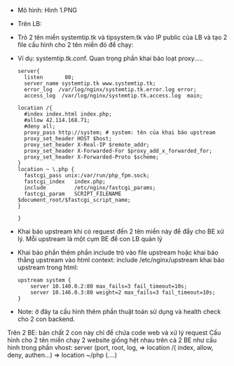 * Mô hình: Hình 1.PNG
* Trên LB:
* Trỏ 2 tên miền systemtip.tk và tipsystem.tk vào IP public của LB và tạo 2 file cấu hình cho 2 tên miền đó để chạy: 
* Ví dụ: systemtip.tk.conf. Quan trọng phần khai báo loạt proxy.....

      server{
        listen       80;
        server_name systemtip.tk www.systemtip.tk;
        error_log  /var/log/nginx/systemtip.tk.error.log error; 
        access_log  /var/log/nginx/systemtip.tk.access.log  main;

      location /{
        #index index.html index.php;
        #allow 42.114.168.71;
        #deny all;
        proxy_pass http://system; # system: tên của khai báo upstream
        proxy_set_header HOST $host;
        proxy_set_header X-Real-IP $remote_addr;
        proxy_set_header X-Forwarded-For $proxy_add_x_forwarded_for;
        proxy_set_header X-Forwarded-Proto $scheme;
      }
      location ~ \.php {
        fastcgi_pass unix:/var/run/php_fpm.sock;
        fastcgi_index   index.php;
        include         /etc/nginx/fastcgi_params;
        fastcgi_param   SCRIPT_FILENAME $document_root/$fastcgi_script_name;
      }

      }


* Khai báo upstream khi có request đến 2 tên miền này để đẩy cho BE xử lý. Mỗi upstream là một cụm BE để con LB quản lý 
+ Khai báo phần thêm phần include trỏ vào file upstream hoặc khai báo thằng upstream vào html context: include /etc/nginx/upstream 
khai báo upstream trong html: 

      upstream system {
          server 10.140.0.2:80 max_fails=3 fail_timeout=10s;
          server 10.146.0.3:80 weight=2 max_fails=3 fail_timeout=10s;
      }
+ Note: ở đây ta cấu hình thêm phần thuật toán sử dụng và health check cho 2 con backend. 

Trên 2 BE: bản chất 2 con này chỉ để chứa code web và xử lý request
Cấu hình cho 2 tên miền chạy 2 website giống hệt nhau trên cả 2 BE như cấu hình trong phần vhost: server (port, root, log,  => location /( index, allow, deny, authen...) => location ~/php (....)

